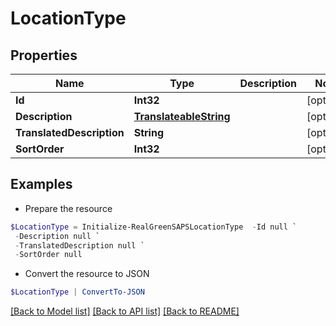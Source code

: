 # LocationType
## Properties

Name | Type | Description | Notes
------------ | ------------- | ------------- | -------------
**Id** | **Int32** |  | [optional] 
**Description** | [**TranslateableString**](TranslateableString.md) |  | [optional] 
**TranslatedDescription** | **String** |  | [optional] 
**SortOrder** | **Int32** |  | [optional] 

## Examples

- Prepare the resource
```powershell
$LocationType = Initialize-RealGreenSAPSLocationType  -Id null `
 -Description null `
 -TranslatedDescription null `
 -SortOrder null
```

- Convert the resource to JSON
```powershell
$LocationType | ConvertTo-JSON
```

[[Back to Model list]](../README.md#documentation-for-models) [[Back to API list]](../README.md#documentation-for-api-endpoints) [[Back to README]](../README.md)

